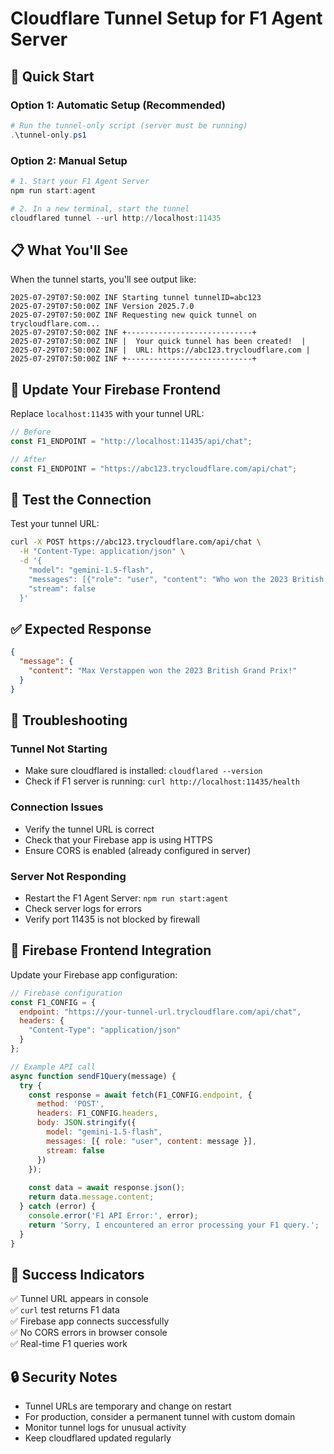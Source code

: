 # Cloudflare Tunnel Setup for F1 Agent Server

## 🚀 Quick Start

### Option 1: Automatic Setup (Recommended)
```powershell
# Run the tunnel-only script (server must be running)
.\tunnel-only.ps1
```

### Option 2: Manual Setup
```powershell
# 1. Start your F1 Agent Server
npm run start:agent

# 2. In a new terminal, start the tunnel
cloudflared tunnel --url http://localhost:11435
```

## 📋 What You'll See

When the tunnel starts, you'll see output like:
```
2025-07-29T07:50:00Z INF Starting tunnel tunnelID=abc123
2025-07-29T07:50:00Z INF Version 2025.7.0
2025-07-29T07:50:00Z INF Requesting new quick tunnel on trycloudflare.com...
2025-07-29T07:50:00Z INF +----------------------------+
2025-07-29T07:50:00Z INF |  Your quick tunnel has been created!  |
2025-07-29T07:50:00Z INF |  URL: https://abc123.trycloudflare.com |
2025-07-29T07:50:00Z INF +----------------------------+
```

## 🔧 Update Your Firebase Frontend

Replace `localhost:11435` with your tunnel URL:

```javascript
// Before
const F1_ENDPOINT = "http://localhost:11435/api/chat";

// After
const F1_ENDPOINT = "https://abc123.trycloudflare.com/api/chat";
```

## 🧪 Test the Connection

Test your tunnel URL:
```bash
curl -X POST https://abc123.trycloudflare.com/api/chat \
  -H "Content-Type: application/json" \
  -d '{
    "model": "gemini-1.5-flash",
    "messages": [{"role": "user", "content": "Who won the 2023 British GP?"}],
    "stream": false
  }'
```

## ✅ Expected Response
```json
{
  "message": {
    "content": "Max Verstappen won the 2023 British Grand Prix!"
  }
}
```

## 🔄 Troubleshooting

### Tunnel Not Starting
- Make sure cloudflared is installed: `cloudflared --version`
- Check if F1 server is running: `curl http://localhost:11435/health`

### Connection Issues
- Verify the tunnel URL is correct
- Check that your Firebase app is using HTTPS
- Ensure CORS is enabled (already configured in server)

### Server Not Responding
- Restart the F1 Agent Server: `npm run start:agent`
- Check server logs for errors
- Verify port 11435 is not blocked by firewall

## 📱 Firebase Frontend Integration

Update your Firebase app configuration:

```javascript
// Firebase configuration
const F1_CONFIG = {
  endpoint: "https://your-tunnel-url.trycloudflare.com/api/chat",
  headers: {
    "Content-Type": "application/json"
  }
};

// Example API call
async function sendF1Query(message) {
  try {
    const response = await fetch(F1_CONFIG.endpoint, {
      method: 'POST',
      headers: F1_CONFIG.headers,
      body: JSON.stringify({
        model: "gemini-1.5-flash",
        messages: [{ role: "user", content: message }],
        stream: false
      })
    });
    
    const data = await response.json();
    return data.message.content;
  } catch (error) {
    console.error('F1 API Error:', error);
    return 'Sorry, I encountered an error processing your F1 query.';
  }
}
```

## 🎯 Success Indicators

✅ Tunnel URL appears in console  
✅ `curl` test returns F1 data  
✅ Firebase app connects successfully  
✅ No CORS errors in browser console  
✅ Real-time F1 queries work  

## 🔒 Security Notes

- Tunnel URLs are temporary and change on restart
- For production, consider a permanent tunnel with custom domain
- Monitor tunnel logs for unusual activity
- Keep cloudflared updated regularly 